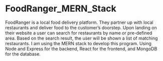 # FoodRanger_MERN_Stack
FoodRanger is a local food delivery platform. They partner up with local restaurants and deliver food to the customer’s doorstep. Upon landing on their website a user can search for restaurants by name or pre-defined area. Based on the search result, the user will be shown a list of matching restaurants. I am using the MERN stack to develop this program. Using Node and Express for the backend, React for the frontend, and MongoDB for the database.
